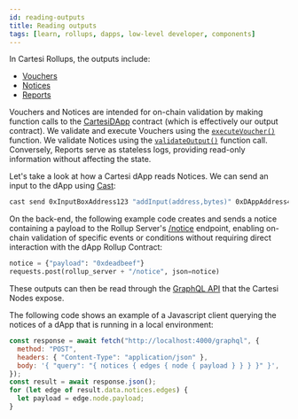 ```yaml
---
id: reading-outputs
title: Reading outputs
tags: [learn, rollups, dapps, low-level developer, components]
---
```


In Cartesi Rollups, the outputs include:

- [Vouchers](../main-concepts#vouchers)
- [Notices](../main-concepts#notices)
- [Reports](../main-concepts#reports)

Vouchers and Notices are intended for on-chain validation by making function calls to the [CartesiDApp](./api/json-rpc/sol-output.md) contract (which is effectively our output contract). We validate and execute Vouchers using the [`executeVoucher()`](./api/json-rpc/sol-output.md#executevoucher) function. We validate Notices using the [`validateOutput()`](./api/json-rpc/sol-output.md#validatenotice) function call. Conversely, Reports serve as stateless logs, providing read-only information without affecting the state.

Let's take a look at how a Cartesi dApp reads Notices. We can send an input to the dApp using [Cast](https://book.getfoundry.sh/cast/):

```bash
cast send 0xInputBoxAddress123 "addInput(address,bytes)" 0xDAppAddress456 0xEncodedPayload789
```

On the back-end, the following example code creates and sends a notice containing a payload to the Rollup Server's [/notice](./api/rollup/add-notice.api.mdx) endpoint, enabling on-chain validation of specific events or conditions without requiring direct interaction with the dApp Rollup Contract:

```python
notice = {"payload": "0xdeadbeef"}
requests.post(rollup_server + "/notice", json=notice)
```

These outputs can then be read through the [GraphQL API](./api/graphql/basics.md) that the Cartesi Nodes expose.

The following code shows an example of a Javascript client querying the notices of a dApp that is running in a local environment:

```javascript
const response = await fetch("http://localhost:4000/graphql", {
  method: "POST",
  headers: { "Content-Type": "application/json" },
  body: '{ "query": "{ notices { edges { node { payload } } } }" }',
});
const result = await response.json();
for (let edge of result.data.notices.edges) {
  let payload = edge.node.payload;
}
```
